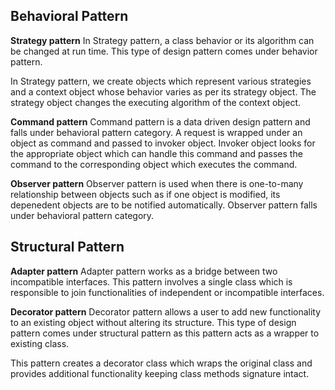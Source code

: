 
## Behavioral Pattern
**Strategy pattern**
In Strategy pattern, a class behavior or its algorithm can be changed at run time. This type of design pattern comes under behavior pattern.

In Strategy pattern, we create objects which represent various strategies and a context object whose behavior varies as per its strategy object. The strategy object changes the executing algorithm of the context object.

**Command pattern**
Command pattern is a data driven design pattern and falls under behavioral pattern category. A request is wrapped under an object as command and passed to invoker object. Invoker object looks for the appropriate object which can handle this command and passes the command to the corresponding object which executes the command.

**Observer pattern**
Observer pattern is used when there is one-to-many relationship between objects such as if one object is modified, its depenedent objects are to be notified automatically. Observer pattern falls under behavioral pattern category.

## Structural Pattern
**Adapter pattern**
Adapter pattern works as a bridge between two incompatible interfaces. This pattern involves a single class which is responsible to join functionalities of independent or incompatible interfaces.

**Decorator pattern**
Decorator pattern allows a user to add new functionality to an existing object without altering its structure. This type of design pattern comes under structural pattern as this pattern acts as a wrapper to existing class.

This pattern creates a decorator class which wraps the original class and provides additional functionality keeping class methods signature intact.
